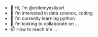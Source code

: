 - 👋 Hi, I’m @erdemyesilyurt
- 👀 I’m interested in data science, coding
- 🌱 I’m currently learning python
- 💞️ I’m looking to collaborate on ...
- 📫 How to reach me ...

<!---
erdemyesilyurt/erdemyesilyurt is a ✨ special ✨ repository because its `README.md` (this file) appears on your GitHub profile.
You can click the Preview link to take a look at your changes.
--->
